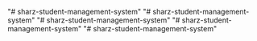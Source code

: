"# sharz-student-management-system" 
"# sharz-student-management-system" 
"# sharz-student-management-system" 
"# sharz-student-management-system" 
"# sharz-student-management-system" 
